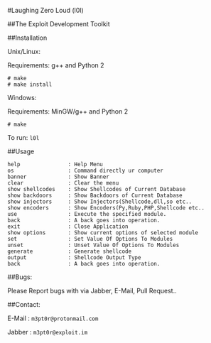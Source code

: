 #Laughing Zero Loud (l0l)

##The Exploit Development Toolkit 

##Installation

Unix/Linux:

Requirements: g++ and Python 2

```
# make
# make install
```

Windows:

Requirements: MinGW/g++ and Python 2

```
# make
```

To run: `l0l`

##Usage

```
help               : Help Menu
os                 : Command directly ur computer
banner             : Show Banner
clear              : Clear the menu
show shellcodes    : Show Shellcodes of Current Database
show backdoors     : Show Backdoors of Current Database
show injectors     : Show Injectors(Shellcode,dll,so etc..
show encoders      : Show Encoders(Py,Ruby,PHP,Shellcode etc..
use                : Execute the specified module.
back               : A back goes into operation.
exit               : Close Application
show options       : Show current options of selected module
set                : Set Value Of Options To Modules
unset              : Unset Value Of Options To Modules
generate           : Generate shellcode
output             : Shellcode Output Type
back               : A back goes into operation.
```

##Bugs:

Please Report bugs with via Jabber, E-Mail, Pull Request..

##Contact:

E-Mail : `m3pt0r@protonmail.com`

Jabber : `m3pt0r@exploit.im`